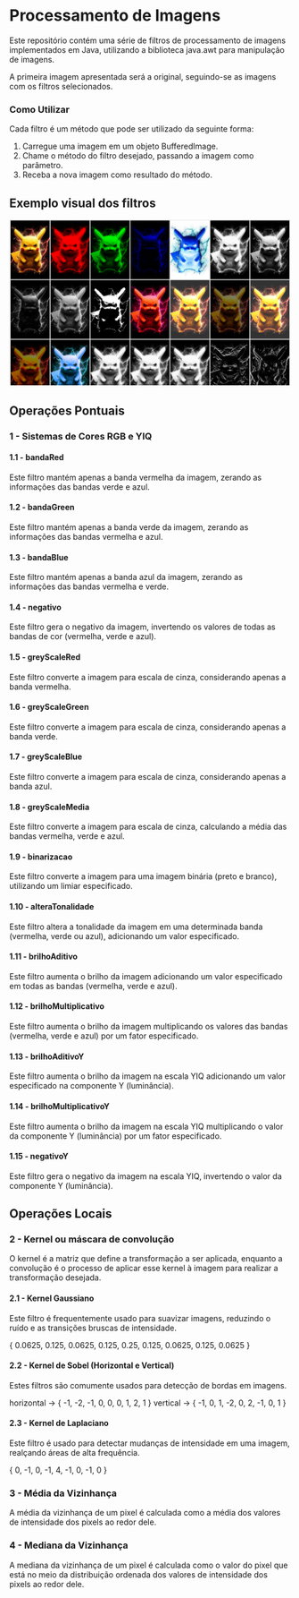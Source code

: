 # Processamento de Imagens
Este repositório contém uma série de filtros de processamento de imagens implementados em Java, utilizando a biblioteca java.awt para manipulação de imagens.

A primeira imagem apresentada será a original, seguindo-se as imagens com os filtros selecionados.

### Como Utilizar
Cada filtro é um método que pode ser utilizado da seguinte forma:

1. Carregue uma imagem em um objeto BufferedImage.
2. Chame o método do filtro desejado, passando a imagem como parâmetro.
3. Receba a nova imagem como resultado do método.

## Exemplo visual dos filtros

<img src="./imagens/pikachu_filtros.png" alt="Pikachu com filtros">

## Operações Pontuais

### 1 - Sistemas de Cores RGB e YIQ

#### 1.1 - bandaRed
Este filtro mantém apenas a banda vermelha da imagem, zerando as informações das bandas verde e azul.

#### 1.2 - bandaGreen
Este filtro mantém apenas a banda verde da imagem, zerando as informações das bandas vermelha e azul.

#### 1.3 - bandaBlue
Este filtro mantém apenas a banda azul da imagem, zerando as informações das bandas vermelha e verde.

#### 1.4 - negativo
Este filtro gera o negativo da imagem, invertendo os valores de todas as bandas de cor (vermelha, verde e azul).

#### 1.5 - greyScaleRed
Este filtro converte a imagem para escala de cinza, considerando apenas a banda vermelha.

#### 1.6 - greyScaleGreen
Este filtro converte a imagem para escala de cinza, considerando apenas a banda verde.

#### 1.7 - greyScaleBlue
Este filtro converte a imagem para escala de cinza, considerando apenas a banda azul.

#### 1.8 - greyScaleMedia
Este filtro converte a imagem para escala de cinza, calculando a média das bandas vermelha, verde e azul.

#### 1.9 - binarizacao
Este filtro converte a imagem para uma imagem binária (preto e branco), utilizando um limiar especificado.

#### 1.10 - alteraTonalidade
Este filtro altera a tonalidade da imagem em uma determinada banda (vermelha, verde ou azul), adicionando um valor especificado.

#### 1.11 - brilhoAditivo
Este filtro aumenta o brilho da imagem adicionando um valor especificado em todas as bandas (vermelha, verde e azul).

#### 1.12 - brilhoMultiplicativo
Este filtro aumenta o brilho da imagem multiplicando os valores das bandas (vermelha, verde e azul) por um fator especificado.

#### 1.13 - brilhoAditivoY
Este filtro aumenta o brilho da imagem na escala YIQ adicionando um valor especificado na componente Y (luminância).

#### 1.14 - brilhoMultiplicativoY
Este filtro aumenta o brilho da imagem na escala YIQ multiplicando o valor da componente Y (luminância) por um fator especificado.

#### 1.15 - negativoY
Este filtro gera o negativo da imagem na escala YIQ, invertendo o valor da componente Y (luminância).

## Operações Locais

### 2 - Kernel ou máscara de convolução
O kernel é a matriz que define a transformação a ser aplicada, enquanto a convolução é o processo de aplicar esse kernel à imagem para realizar a transformação desejada.

#### 2.1 - Kernel Gaussiano
Este filtro é frequentemente usado para suavizar imagens, reduzindo o ruído e as transições bruscas de intensidade.

{ 0.0625, 0.125, 0.0625, 0.125, 0.25, 0.125, 0.0625, 0.125, 0.0625 }

#### 2.2 - Kernel de Sobel (Horizontal e Vertical)
Estes filtros são comumente usados para detecção de bordas em imagens.

horizontal → { -1, -2, -1, 0, 0, 0, 1, 2, 1 }
vertical → { -1, 0, 1, -2, 0, 2, -1, 0, 1 }

#### 2.3 - Kernel de Laplaciano
Este filtro é usado para detectar mudanças de intensidade em uma imagem, realçando áreas de alta frequência.

{ 0, -1, 0, -1, 4, -1, 0, -1, 0 }

### 3 - Média da Vizinhança
A média da vizinhança de um pixel é calculada como a média dos valores de intensidade dos pixels ao redor dele.

### 4 - Mediana da Vizinhança
A mediana da vizinhança de um pixel é calculada como o valor do pixel que está no meio da distribuição ordenada dos valores de intensidade dos pixels ao redor dele.